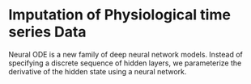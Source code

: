 # Imputation of Physiological time series Data

Neural ODE  is a new family of deep neural network models. Instead of specifying a
discrete sequence of hidden layers, we parameterize the derivative of the hidden
state using a neural network. 
